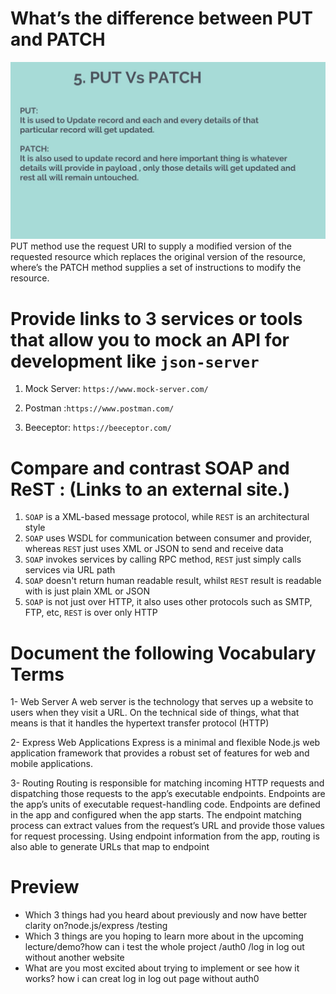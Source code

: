  
 #  What’s the difference between PUT and PATCH
![](maxresdefault.jpg)
PUT method use the request URI to supply a modified version of the requested resource which replaces the original version of the resource, where’s the PATCH method supplies a set of instructions to modify the resource.

# Provide links to 3 services or tools that allow you to mock an API for development like `json-server`
1. Mock Server: `https://www.mock-server.com/`
2. Postman :`https://www.postman.com/`

3. Beeceptor: `https://beeceptor.com/`


# Compare and contrast SOAP and ReST : (Links to an external site.)

1. `SOAP` is a XML-based message protocol, while `REST` is an architectural style
2. `SOAP` uses WSDL for communication between consumer and provider, whereas `REST` just uses XML or JSON to send and receive data
3. `SOAP` invokes services by calling RPC method, `REST` just simply calls services via URL path
4. `SOAP` doesn't return human readable result, whilst `REST` result is readable with is just plain XML or JSON
5. `SOAP` is not just over HTTP, it also uses other protocols such as SMTP, FTP, etc, `REST` is over only HTTP



# Document the following Vocabulary Terms

1- Web Server
A web server is the technology that serves up a website to users when they visit a URL. On the technical side of things, what that means is that it handles the hypertext transfer protocol (HTTP)

2- Express
Web Applications Express is a minimal and flexible Node.js web application framework that provides a robust set of features for web and mobile applications.

3- Routing
Routing is responsible for matching incoming HTTP requests and dispatching those requests to the app’s executable endpoints. Endpoints are the app’s units of executable request-handling code. Endpoints are defined in the app and configured when the app starts. The endpoint matching process can extract values from the request’s URL and provide those values for request processing. Using endpoint information from the app, routing is also able to generate URLs that map to endpoint
# Preview 
* Which 3 things had you heard about previously and now have better clarity on?node.js/express /testing
* Which 3 things are you hoping to learn more about in the upcoming lecture/demo?how can i test the  whole project /auth0 /log in log out without  another website 
* What are you most excited about trying to implement or see how it works? how i can creat log in log out page without auth0